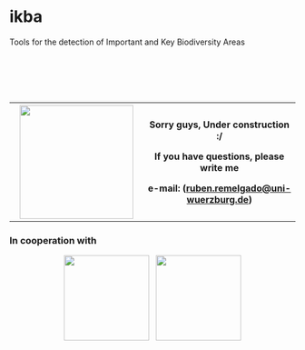# ikba


<p>
Tools for the detection of Important and Key Biodiversity Areas
</p>

<br>
<br>
<br>
<br>


<table align="center" style="border-collapse:collapse;">
<tr>
<th width="300"><img src="https://octodex.github.com/images/constructocat2.jpg" height="200"></th>
  <th width="500"><p>Sorry guys, Under construction :/</p><p>If you have questions, please write me</p><p>e-mail: (<a href="mailto:ruben.remelgado@uni-wuerzburg.de">ruben.remelgado@uni-wuerzburg.de</a>)</p></th>
</tr>
  
</table>
<p align="center">



</p>



### In cooperation with
<p align="center">
<img src="http://www.birdlife.ch/sites/default/files/IBA-Stamp_2.jpg" height="150">&nbsp;&nbsp;&nbsp;<img src="https://www.birdlife.org/sites/default/files/logo_0.png" height="150">
</p>
